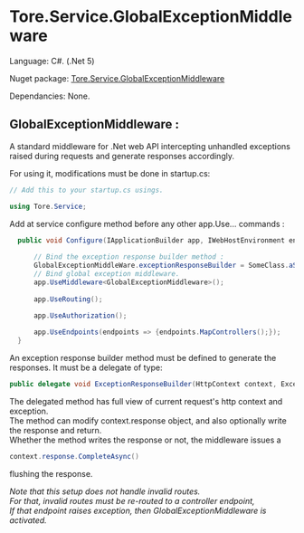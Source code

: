 # Tore.Service.GlobalExceptionMiddleware

Language: C#. (.Net 5)

Nuget package: [Tore.Service.GlobalExceptionMiddleware](https://www.nuget.org/packages/Tore.Service.GlobalExceptionMiddleware/)

Dependancies: None.

## GlobalExceptionMiddleware :

A standard middleware for .Net web API intercepting unhandled exceptions raised during requests and generate responses accordingly.


For using it, modifications must be done in startup.cs:
```C#
// Add this to your startup.cs usings.

using Tore.Service;

```

Add at service configure method before any other app.Use... commands :

```C#
  public void Configure(IApplicationBuilder app, IWebHostEnvironment env) {
      
      // Bind the exception response builder method :
      GlobalExceptionMiddleWare.exceptionResponseBuilder = SomeClass.aStaticMethodToBuildExceptionResponse;
      // Bind global exception middleware.
      app.UseMiddleware<GlobalExceptionMiddleware>();
      
      app.UseRouting();
 
      app.UseAuthorization();

      app.UseEndpoints(endpoints => {endpoints.MapControllers();});
  }
```

An exception response builder method must be defined to generate the responses.
It must be a delegate of type:

```C#
public delegate void ExceptionResponseBuilder(HttpContext context, Exception exception);
```

The delegated method has full view of current request's http context and exception.<br/>
The method can modify context.response object, and also optionally write the response and return. <br/>
Whether the method writes the response or not, the middleware issues a 
```C#
context.response.CompleteAsync()
```
flushing the response.



<i>Note that this setup does not handle invalid routes. <br/>
For that, invalid routes must be re-routed to a controller endpoint, <br/>
If that endpoint raises exception, then GlobalExceptionMiddleware is activated.</i>
